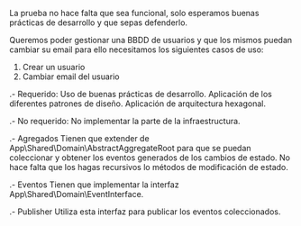 La prueba no hace falta que sea funcional, solo esperamos buenas prácticas de desarrollo y que sepas defenderlo.

Queremos poder gestionar una BBDD de usuarios y que los mismos puedan cambiar su email para ello necesitamos los siguientes casos de uso:

1. Crear un usuario
2. Cambiar email del usuario

.- Requerido:
Uso de buenas prácticas de desarrollo.
Aplicación de los diferentes patrones de diseño.
Aplicación de arquitectura hexagonal.

.- No requerido:
No implementar la parte de la infraestructura.

.- Agregados
Tienen que extender de App\Shared\Domain\AbstractAggregateRoot para que se puedan coleccionar y obtener los eventos generados de los cambios de estado.
No hace falta que los hagas recursivos lo métodos de modificación de estado.

.- Eventos
Tienen que implementar la interfaz App\Shared\Domain\EventInterface.

.- Publisher
Utiliza esta interfaz para publicar los eventos coleccionados.